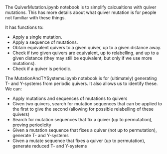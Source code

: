 The QuiverMutation.ipynb notebook is to simplify calcualtions with quiver mutations. This has more details about what quiver mutation is for people not familiar with these things.

It has functions to:

* Apply a single mutation.
* Apply a sequence of mutations.
* Obtain equivalent quivers to a given quiver, up to a given distance away.
* Check if two given quivers are equivalent, up to relabelling, and up to a given distance (they may still be equivalent, but only if we use more mutations).
* Check if a quiver is periodic.


The MutationAndTYSystems.ipynb notebook is for (ultimately) generating T- and Y-systems from periodic quivers. It also allows us to identify these. We can:

* Apply mutations and sequences of mutations to quivers
* Given two quivers, search for mutation sequences that can be applied to the first to give the second (allowing for possible relabelling of these quivers)
* Search for mutation sequences that fix a quiver (up to permutation), proving periodicity
* Given a mutation sequence that fixes a quiver (not up to permutation), generate T- and Y-systems
* Given a mutate sequence that fixes a quiver (up to permutation), generate reduced T- and Y-systems
